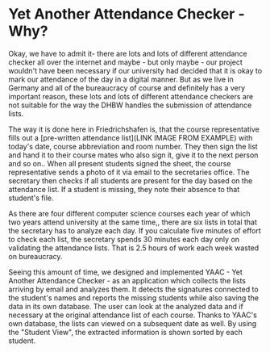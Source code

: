 # Yet Another Attendance Checker - Why?

Okay, we have to admit it- there are lots and lots of different attendance checker all over the internet and maybe - but only maybe - our project wouldn't have been necessary if our university had decided that it is okay to mark our attendance of the day in a digital manner. But as we live in Germany and all of the bureaucracy of course and definitely has a very important reason, these lots and lots of different attendance checkers are not suitable for the way the DHBW handles the submission of attendance lists.

The way it is done here in Friedrichshafen is, that the course representative fills out a [pre-written attendance list](LINK IMAGE FROM EXAMPLE) with today's date, course abbreviation and room number. They then sign the list and hand it to their course mates who also sign it, give it to the next person and so on.. When all present students signed the sheet, the course representative sends a photo of it via email to the secretaries office. The secretary then checks if all students are present for the day based on the attendance list. If a student is missing, they note their absence to that student's file.

As there are four different computer science courses each year of which two years attend university at the same time,, there are six lists in total that the secretary has to analyze each day. If you calculate five minutes of effort to check each list, the secretary spends 30 minutes each day only on validating the attendance lists. That is 2.5 hours of work each week wasted on bureaucracy.

Seeing this amount of time, we designed and implemented YAAC - Yet Another Attendance Checker - as an application which collects the lists arriving by email and analyzes them. It detects the signatures connected to the student's names and reports the missing students while also saving the data in its own database. The user can look at the analyzed data and if necessary at the original attendance list of each course. Thanks to YAAC's own database, the lists can viewed on a subsequent date as well. By using the "Student View", the extracted information is shown sorted by each student.

